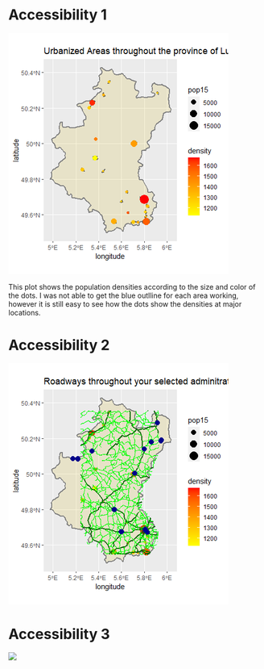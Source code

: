 # Accessibility 1

![](belll.jpeg)

This plot shows the population densities according to the size and color of the dots. I was not able to get the blue outlline for each area working, however it is still easy to see how the dots show the densities at major locations. 

# Accessibility 2
![](luxhealth.jpeg)

# Accessibility 3
![](3dbel.jpeg)
